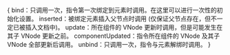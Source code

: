 {
  bind：只调用一次，指令第一次绑定到元素时调用。在这里可以进行一次性的初始化设置。
  inserted：被绑定元素插入父节点时调用 (仅保证父节点存在，但不一定已被插入文档中)。
  update：所在组件的 VNode 更新时调用，但是可能发生在其子 VNode 更新之前。
  componentUpdated：指令所在组件的 VNode 及其子 VNode 全部更新后调用。
  unbind：只调用一次，指令与元素解绑时调用。
}

